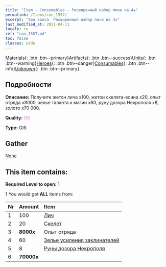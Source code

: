 ```yaml
---
title: "Item - Consumables - Расширенный набор лича на 4★"
permalink: /Items/con_1557/
excerpt: "Эра хаоса  Расширенный набор лича на 4★"
last_modified_at: 2021-04-11
locale: ru
ref: "con_1557.md"
toc: false
classes: wide
---
```

 [Materials](/ru/Items/){: .btn .btn--primary}[Artifacts](/ru/Items/Artifacts/){: .btn .btn--success}[Units](/ru/Items/Units/){: .btn .btn--warning}[Heroes](/ru/Items/Heroes/){: .btn .btn--danger}[Consumables](/ru/Items/Consumables/){: .btn .btn--info}[Unknown](/ru/Items/Unknown/){: .btn .btn--primary}

## Подробности
 **Описание:** Получите жетон лича x100, жетон скелета-воина x20, опыт отряда x8000, зелье таланта к магии x60, руну дозора Некрополя x8, золото x70 000.

 **Quality:** <span style="color: #DA70D6">OK</span>

 **Type:** Gift

## Gather

  None

## This item contains:

 **Required Level to open:** 1

 1 You would get **ALL** items  from:

  | Nr | Amount |     Item    |
  |:---|:-------|:------------|
  | 1 | 100 | [Лич](/ru/Items/unt_212/) | 
  | 2 | 20 | [Скелет](/ru/Items/unt_208/) | 
  | 3 |  **8000x** | Опыт отряда |  | 
  | 4 | 60 | [Зелье усиления заклинателей](/ru/Items/con_790/) | 
  | 5 | 8 | [Руны дозора Некрополя](/ru/Items/con_755/) | 
  | 6 |  **70000x** | <i class="fas fa-coins"/> |  | 
